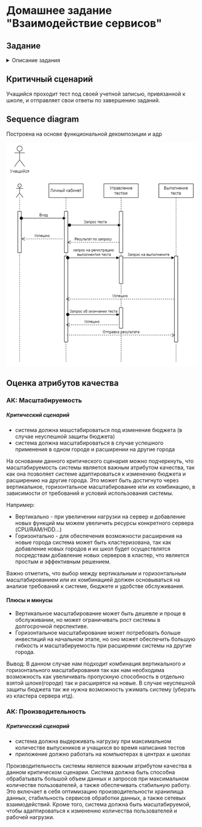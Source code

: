 # Домашнее задание "Взаимодействие сервисов"
## Задание
<details>
  <summary>Описание задания</summary>
  Необходимо описать взаимодействие нескольких сервисов и оценить архитектурное решение. Для критичного сценария

- [] Создать диаграмму последовательности (sequence diagram)
- [] Сделать оценку атрибутов качества (например, надежность, производительность, модифицируемость и т.д) с помощью конкретных сценариев и характеристик ИТ системы.
</details>

## Критичный сценарий
Учащийся проходит тест под своей учетной записью, привязанной к школе, и отправляет свои ответы по завершению заданий.
## Sequence diagram
Построена на основе функциональной декомпозиции и адр

![Sequence diagram](sequens.png)
## Оценка атрибутов качества
### АК: Масштабируемость
##### Критический сценарий
  - система должна машстабироваться под изменение бюджета (в случае неуспешной защиты бюджета)
  - система должна масштабироваться в случае успешного применения в одном городе и расширении на другие города

  На основании данного критического сценария можно подчеркнуть, что масштабируемость системы является важным атрибутом качества, так как она позволяет системе адаптироваться к изменению бюджета и расширению на другие города. Это может быть достигнуто через вертикальное, горизонтальное масштабирование или их комбинацию, в зависимости от требований и условий использования системы.

Например:
  - Вертикально - при увеличении нагрузки на сервер и добавление новых функций мы можем увеличить ресурсы конкретного сервера (CPU/RAM/HDD...)
  - Горизонтально - для обеспечения возможности расширения на новые города система может быть кластеризована, так как добавление новых городов и их школ будет осуществлятся посредствам добавление новых серверов в кластер, что является простым и эффективным решением.

Важно отметить, что выбор между вертикальным и горизонтальным масштабированием или их комбинацией должен основываться на анализе требований к системе, бюджете и удобстве обслуживания.

#### Плюсы и минусы
- Вертикальное масштабирование может быть дешевле и проще в обслуживании, но может ограничивать рост системы в долгосрочной перспективе.
- Горизонтальное масштабирование может потребовать больше инвестиций на начальном этапе, но оно может обеспечить большую гибкость и масштабируемость при расширении системы на другие города.

Вывод:
  В данном случае нам подходит комбинация вертикального и горизонтального масштабирования так как нам необходима возможность как увеличивать пропускную способность в отдельно взятой шлоке(городе) так и расширятся на новые. В случае неуспешной защиты бюджета так же нужна возможность ужимать систему (уберать из кластера сервера итд).

### АК: Производительность
##### Критический сценарий
  - система должна выдерживать нагрузку при максимальном количестве выпускников и учащихся во время написания тестов
  - приложение должно работать на компьютерах в центрах и школах

  Производительность системы является важным атрибутом качества в данном критическом сценарии. Система должна быть способна обрабатывать большой объем данных и запросов при максимальном количестве пользователей, а также обеспечивать стабильную работу.
  Это включает в себя оптимизацию производительности хранилища данных, стабильность сервисов обработки данных, а также сетевых взаимодействий. Кроме того, система должна быть масштабируемой, чтобы адаптироваться к изменению количества пользователей и рабочей нагрузки.